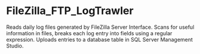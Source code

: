 # FileZilla_FTP_LogTrawler

Reads daily log files generated by FileZilla Server Interface. Scans for useful information in files, 
breaks each log entry into fields using a regular expression. Uploads entries to a database table in SQL
Server Management Studio. 
